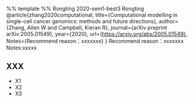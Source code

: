 %% template
%% Rongting 2020-sem1-best3
Rongting
@article{zhang2020computational,
  title={Computational modelling in single-cell cancer genomics: methods and future directions},
  author={Zhang, Allen W and Campbell, Kieran R},
  journal={arXiv preprint arXiv:2005.01549},
  year={2020},
  url={https://arxiv.org/abs/2005.01549},
  Notes={Recommend reason：xxxxxxx}
}
Recommend reason：xxxxxxx
Notes:xxxxx
## XXX
- X1
- X2
- X3

